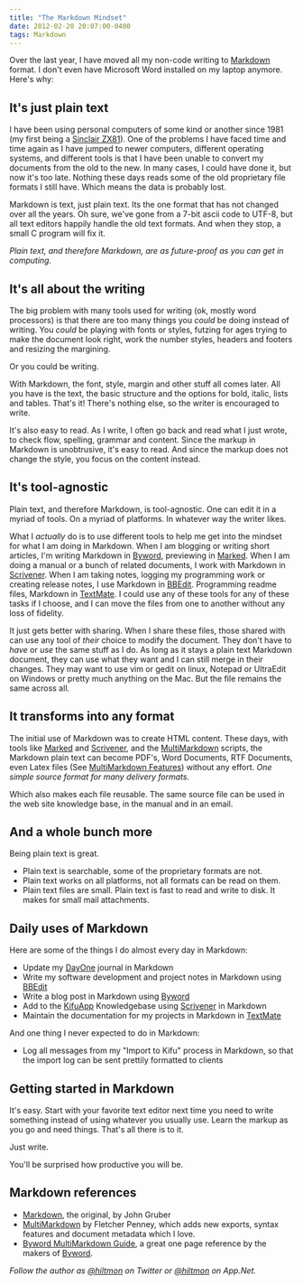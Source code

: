 ```yaml
---
title: "The Markdown Mindset"
date: 2012-02-20 20:07:00-0400
tags: Markdown
---
```


Over the last year, I have moved all my non-code writing to [Markdown](http://daringfireball.net/projects/markdown/) format. I don't even have Microsoft Word installed on my laptop anymore. Here's why:

<!--more-->

## It's just plain text

I have been using personal computers of some kind or another since 1981 (my first being a [Sinclair ZX81](http://en.wikipedia.org/wiki/ZX81)). One of the problems I have faced time and time again as I have jumped to newer computers, different operating systems, and different tools is that I have been unable to convert my documents from the old to the new. In many cases, I could have done it, but now it's too late. Nothing these days reads some of the old proprietary file formats I still have. Which means the data is probably lost.

Markdown is text, just plain text. Its the one format that has not changed over all the years. Oh sure, we've gone from a 7-bit ascii code to UTF-8, but all text editors happily handle the old text formats. And when they stop, a small C program will fix it.

*Plain text, and therefore Markdown, are as future-proof as you can get in computing.*

## It's all about the writing

The big problem with many tools used for writing (ok, mostly word processors) is that there are too many things you *could* be doing instead of writing. You *could* be playing with fonts or styles, futzing for ages trying to make the document look right, work the number styles, headers and footers and resizing the margining.

Or you could be writing.

With Markdown, the font, style, margin and other stuff all comes later. All you have is the text, the basic structure and the options for bold, italic, lists and tables. That's it! There's nothing else, so the writer is encouraged to write.

It's also easy to read. As I write, I often go back and read what I just wrote, to check flow, spelling, grammar and content. Since the markup in Markdown is unobtrusive, it's easy to read. And since the markup does not change the style, you focus on the content instead.

## It's tool-agnostic

Plain text, and therefore Markdown, is tool-agnostic. One can edit it in a myriad of tools. On a myriad of platforms. In whatever way the writer likes.

What I *actually* do is to use different tools to help me get into the mindset for what I am doing in Markdown. When I am blogging or writing short articles, I'm writing Markdown in [Byword](http://bywordapp.com/), previewing in [Marked](http://markedapp.com/). When I am doing a manual or a bunch of related documents, I work with Markdown in [Scrivener](http://www.literatureandlatte.com/scrivener.php). When I am taking notes, logging my programming work or creating release notes, I use Markdown in [BBEdit](http://www.barebones.com/products/bbedit/index.html). Programming readme files, Markdown in [TextMate](http://macromates.com/). I could use any of these tools for any of these tasks if I choose, and I can move the files from one to another without any loss of fidelity.

It just gets better with sharing. When I share these files, those shared with can use any tool of *their* choice to modify the document. They don't have to *have* or *use* the same stuff as I do. As long as it stays a plain text Markdown document, they can use what they want and I can still merge in their changes. They may want to use vim or gedit on linux, Notepad or UltraEdit on Windows or pretty much anything on the Mac. But the file remains the same across all.

## It transforms into any format

The initial use of Markdown was to create HTML content. These days, with tools like [Marked](http://markedapp.com/) and [Scrivener](http://www.literatureandlatte.com/scrivener.php), and the [MultiMarkdown](http://fletcherpenney.net/multimarkdown/) scripts, the Markdown plain text can become PDF's, Word Documents, RTF Documents, even Latex files (See [MultiMarkdown Features](http://fletcherpenney.net/multimarkdown/features/)) without any effort. *One simple source format for many delivery formats.*

Which also makes each file reusable. The same source file can be used in the web site knowledge base, in the manual and in an email.

## And a whole bunch more

Being plain text is great. 

* Plain text is searchable, some of the proprietary formats are not. 
* Plain text works on all platforms, not all formats can be read on them.  
* Plain text files are small. Plain text is fast to read and write to disk. It makes for small mail attachments.

## Daily uses of Markdown

Here are some of the things I do almost every day in Markdown:

* Update my [DayOne](http://dayoneapp.com/) journal in Markdown
* Write my software development and project notes in Markdown using [BBEdit](http://www.barebones.com/products/bbedit/index.html)
* Write a blog post in Markdown using [Byword](http://bywordapp.com/)
* Add to the [KifuApp](http://www.kifuapp.com) Knowledgebase using [Scrivener](http://www.literatureandlatte.com/scrivener.php) in Markdown
* Maintain the documentation for my projects in Markdown in [TextMate](http://macromates.com/)

And one thing I never expected to do in Markdown:

* Log all messages from my "Import to Kifu" process in Markdown, so that the import log can be sent prettily formatted to clients

## Getting started in Markdown

It's easy. Start with your favorite text editor next time you need to write something instead of using whatever you usually use. Learn the markup as you go and need things. That's all there is to it.

Just write.

You'll be surprised how productive you will be.

## Markdown references

* [Markdown](http://daringfireball.net/projects/markdown/), the original, by John Gruber
* [MultiMarkdown](http://fletcherpenney.net/multimarkdown/) by Fletcher Penney, which adds new exports, syntax features and document metadata which I love.
* [Byword MultiMarkdown Guide](http://bywordapp.com/markdown/guide.html), a great one page reference by the makers of [Byword](http://bywordapp.com/).

*Follow the author as [@hiltmon](https://twitter.com/hiltmon) on Twitter or [@hiltmon](http://alpha.app.net/hiltmon) on App.Net.*
